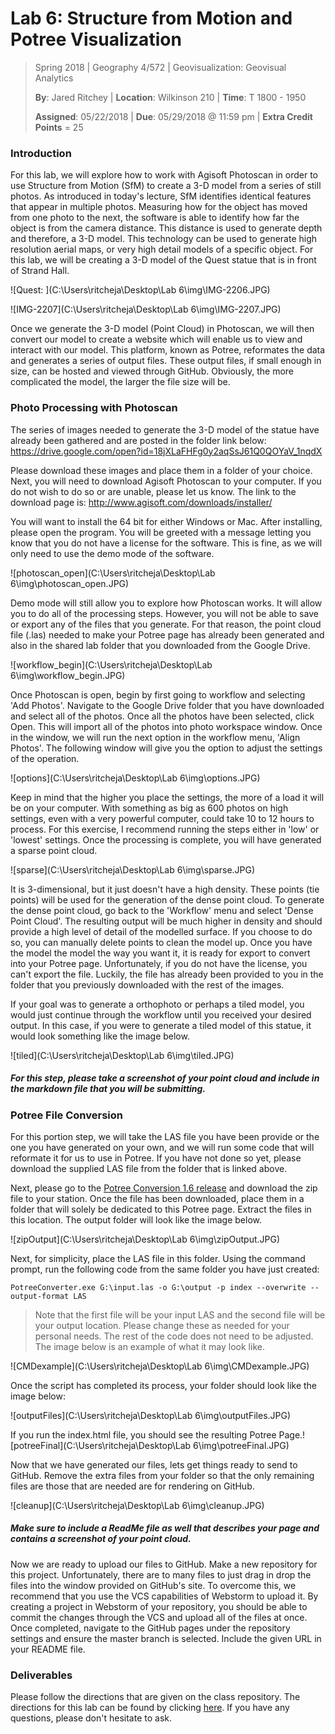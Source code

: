 # Lab 6: Structure from Motion and Potree Visualization

> Spring 2018 | Geography 4/572 | Geovisualization: Geovisual Analytics
>
> **By**: Jared Ritchey | **Location**: Wilkinson 210 | **Time**: T 1800 - 1950
>
> **Assigned**: 05/22/2018 | **Due**: 05/29/2018 @ 11:59 pm | **Extra Credit Points** = 25



### Introduction

For this lab, we will explore how to work with Agisoft Photoscan in order to use Structure from Motion (SfM) to create a 3-D model from a series of still photos. As introduced in today's lecture, SfM identifies identical features that appear in multiple photos. Measuring how for the object has moved from one photo to the next, the software is able to identify how far the object is from the camera distance. This distance is used to generate depth and therefore, a 3-D model. This technology can be used to generate high resolution aerial maps, or very high detail models of a specific object. For this lab, we will be creating a 3-D model of the Quest statue that is in front of Strand Hall.

![Quest: ](C:\Users\ritcheja\Desktop\Lab 6\img\IMG-2206.JPG)

![IMG-2207](C:\Users\ritcheja\Desktop\Lab 6\img\IMG-2207.JPG)



Once we generate the 3-D model (Point Cloud) in Photoscan, we will then convert our model to create a website which will enable us to view and interact with our model. This platform, known as Potree, reformates the data and generates a series of output files. These output files, if small enough in size, can be hosted and viewed through GitHub. Obviously, the more complicated the model, the larger the file size will be. 



### Photo Processing with Photoscan

The series of images needed to generate the 3-D model of the statue have already been gathered and are posted in the folder link below: https://drive.google.com/open?id=18jXLaFHFg0y2aqSsJ61Q0QOYaV_1nqdX

Please download these images and place them in a folder of your choice. Next, you will need to download Agisoft Photoscan to your computer. If you do not wish to do so or are unable, please let us know. The link to the download page is: http://www.agisoft.com/downloads/installer/

You will want to install the 64 bit for either Windows or Mac. After installing, please open the program. You will be greeted with a message letting you know that you do not have a license for the software. This is fine, as we will only need to use the demo mode of the software.

![photoscan_open](C:\Users\ritcheja\Desktop\Lab 6\img\photoscan_open.JPG) 

Demo mode will still allow you to explore how Photoscan works. It will allow you to do all of the processing steps. However, you will not be able to save or export any of the files that you generate. For that reason, the point cloud file (.las) needed to make your Potree page has already been generated and also in the shared lab folder that you downloaded from the Google Drive.

![workflow_begin](C:\Users\ritcheja\Desktop\Lab 6\img\workflow_begin.JPG)

Once Photoscan is open, begin by first going to workflow and selecting 'Add Photos'. Navigate to the Google Drive folder that you have downloaded and select all of the photos. Once all the photos have been selected, click Open. This will import all of the photos into photo workspace window. Once in the window, we will run the next option in the workflow menu, 'Align Photos'. The following window will give you the option to adjust the settings of the operation. 

![options](C:\Users\ritcheja\Desktop\Lab 6\img\options.JPG)

Keep in mind that the higher you place the settings, the more of a load it will be on your computer. With something as big as 600 photos on high settings, even with a very powerful computer, could take 10 to 12 hours to process. For this exercise, I recommend running the steps either in 'low' or 'lowest' settings. Once the processing is complete, you will have generated a sparse point cloud. 

![sparse](C:\Users\ritcheja\Desktop\Lab 6\img\sparse.JPG)

It is 3-dimensional, but it just doesn't have a high density. These points (tie points) will be used for the generation of the dense point cloud. To generate the dense point cloud, go back to the 'Workflow' menu and select 'Dense Point Cloud'. The resulting output will be much higher in density and should provide a high level of detail of the modelled surface. If you choose to do so, you can manually delete points to clean the model up. Once you have the model the model the way you want it, it is ready for export to convert into your Potree page. Unfortunately, if you do not have the license, you can't export the file. Luckily, the file has already been provided to you in the folder that you previously downloaded with the rest of the images.

If your goal was to generate a orthophoto or perhaps a tiled model, you would just continue through the workflow until you received your desired output. In this case, if you were to generate a tiled model of this statue, it would look something like the image below.

![tiled](C:\Users\ritcheja\Desktop\Lab 6\img\tiled.JPG)

##### For this step, please take a screenshot of your point cloud and include in the markdown file that you will be submitting.



### Potree File Conversion

For this portion step, we will take the LAS file you have been provide or the one you have generated on your own, and we will run some code that will reformate it for us to use in Potree. If you have not done so yet, please download the supplied LAS file from the folder that is linked above. 



Next, please go to the [Potree Conversion 1.6 release](https://github.com/potree/PotreeConverter/releases/tag/1.6) and download the zip file to your station. Once the file has been downloaded, place them in a folder that will solely be dedicated to this Potree page. Extract the files in this location. The output folder will look like the image below.

![zipOutput](C:\Users\ritcheja\Desktop\Lab 6\img\zipOutput.JPG) 

Next, for simplicity, place the LAS file in this folder. Using the command prompt, run the following code from the same folder you have just created:

`PotreeConverter.exe G:\input.las -o G:\output -p index --overwrite --output-format LAS`

> Note that the first file will be your input LAS and the second file will be your output location. Please change these as needed for your personal needs. The rest of the code does not need to be adjusted. The image below is an example of what it may look like.

![CMDexample](C:\Users\ritcheja\Desktop\Lab 6\img\CMDexample.JPG)



Once the script has completed its process, your folder should look like the image below:

![outputFiles](C:\Users\ritcheja\Desktop\Lab 6\img\outputFiles.JPG)



If you run the index.html file, you should see the resulting Potree Page.![potreeFinal](C:\Users\ritcheja\Desktop\Lab 6\img\potreeFinal.JPG)



Now that we have generated our files, lets get things ready to send to GitHub. Remove the extra files from your folder so that the only remaining files are those that are needed are for rendering on GitHub. 

![cleanup](C:\Users\ritcheja\Desktop\Lab 6\img\cleanup.JPG) 

##### Make sure to include a ReadMe file as well that describes your page and contains a screenshot of your point cloud. 



Now we are ready to upload our files to GitHub. Make a new repository for this project. Unfortunately, there are to many files to just drag in drop the files into the window provided on GitHub's site. To overcome this, we recommend that you use the VCS capabilities of Webstorm to upload it. By creating a project in Webstorm of your repository, you should be able to commit the changes through the VCS and upload all of the files at once. Once completed, navigate to the GitHub pages under the repository settings and ensure the master branch is selected. Include the given URL in your README file.



### Deliverables

Please follow the directions that are given on the class repository. The directions for this lab can be found by clicking [here](http://geoviz.ceoas.oregonstate.edu/geog4572/labs/lab06/). If you have any questions, please don't hesitate to ask. 



